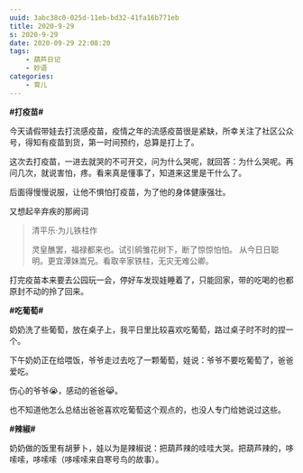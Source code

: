 ```yaml
---
uuid: 3abc38c0-025d-11eb-bd32-41fa16b771eb
title: 2020-9-29
s: 2020-9-29
date: 2020-09-29 22:08:20
tags:
	- 葫芦日记
	- 妙语
categories:
	- 育儿
---
```




**\#打疫苗\#**

今天请假带娃去打流感疫苗，疫情之年的流感疫苗很是紧缺，所幸关注了社区公众号，得知有疫苗到货，第一时间预约，总算是打上了。

这次去打疫苗，一进去就哭的不可开交，问为什么哭呢，就回答：为什么哭呢。再问几次，就说害怕，疼。看来真是懂事了，知道来这里是干什么了。

后面得慢慢说服，让他不惧怕打疫苗，为了他的身体健康强壮。

又想起辛弃疾的那阙词
> 清平乐·为儿铁柱作
>
> 灵皇醮罢，福禄都来也。试引鹓雏花树下，断了惊惊怕怕。
> 从今日日聪明。更宜潭妹嵩兄。看取辛家铁柱，无灾无难公卿。



打完疫苗本来要去公园玩一会，停好车发现娃睡着了，只能回家，带的吃喝的也都原封不动的拎了回来。



**\#吃葡萄\#**

奶奶洗了些葡萄，放在桌子上，我平日里比较喜欢吃葡萄，路过桌子时不时的捏一个。

下午奶奶正在给喂饭，爷爷走过去吃了一颗葡萄，娃说：爷爷不要吃葡萄了，爸爸爱吃。

伤心的爷爷😭，感动的爸爸😹。

也不知道他怎么总结出爸爸喜欢吃葡萄这个观点的，也没人专门给她说过这些。



**\#辣椒\#**

奶奶做的饭里有胡萝卜，娃以为是辣椒说：把葫芦辣的哇哇大哭。把葫芦辣的，哆嗦嗦，哆嗦嗦（哆嗦嗦来自寒号鸟的故事）。

